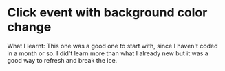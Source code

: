 # Click event with background color change

What I learnt: This one was a good one to start with, since I haven't coded in a month or so. I did't learn more than what I already new but it was a good way to refresh and break the ice.
